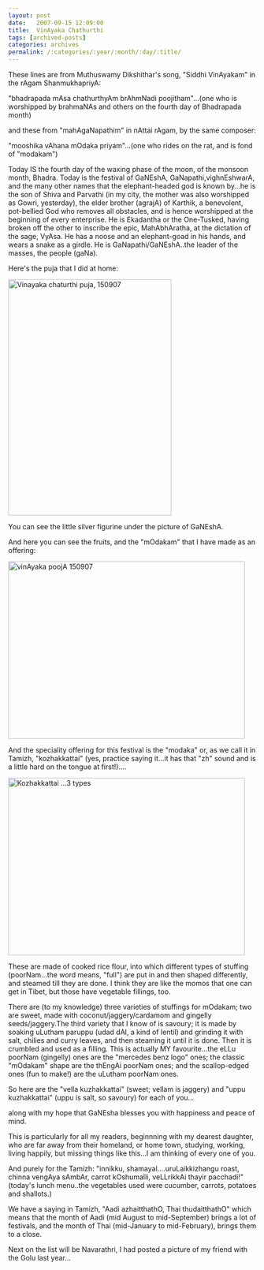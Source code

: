 ```yaml
---
layout: post
date:	2007-09-15 12:09:00
title:  VinAyaka Chathurthi
tags: [archived-posts]
categories: archives
permalink: /:categories/:year/:month/:day/:title/
---
```

These lines are from Muthuswamy Dikshithar's song, "Siddhi VinAyakam" in the rAgam ShanmukhapriyA:

"bhadrapada mAsa chathurthyAm 
brAhmNadi poojitham"...(one who is worshipped by brahmaNAs and others on the fourth day of Bhadrapada month)

and these from "mahAgaNapathim" in nAttai rAgam, by the same composer:

"mooshika vAhana mOdaka priyam"...(one who rides on the rat, and is fond of "modakam")

Today IS the fourth day of the waxing phase of the moon, of the monsoon month, Bhadra. Today is the festival of GaNEshA, GaNapathi,vighnEshwarA, and the many other names that the elephant-headed god is known by...he is the son of Shiva and Parvathi (in my city, the mother was also worshipped as Gowri, yesterday), the elder brother (agrajA) of Karthik, a benevolent, pot-bellied God who removes all obstacles, and is hence worshipped at the beginning of every enterprise. He is Ekadantha or the One-Tusked, having broken off the other to inscribe the epic, MahAbhAratha, at the dictation of the sage, VyAsa. He has a noose and an elephant-goad in his hands, and wears a snake as a girdle. He is GaNapathi/GaNEshA..the leader of the masses, the people (gaNa).


Here's the puja that I did at home:

<a href="http://www.flickr.com/photos/11363665@N07/1385241122/" title="Photo Sharing"><img src="http://farm2.static.flickr.com/1287/1385241122_0d38cbbd19_o.jpg" width="331" height="479" alt="Vinayaka chaturthi puja, 150907" /></a>


You can see the little silver figurine under the picture of GaNEshA.



And here you can see the fruits, and the "mOdakam" that I have made as an offering:

<a href="http://www.flickr.com/photos/11363665@N07/1385267062/" title="Photo Sharing"><img src="http://farm2.static.flickr.com/1012/1385267062_36a494590a_o.jpg" width="480" height="360" alt="vinAyaka poojA 150907" /></a>


And the speciality offering for this festival is the "modaka" or, as we call it in Tamizh, "kozhakkattai" (yes, practice saying it...it has that "zh" sound and is a little hard on the tongue at first!)....



<a href="http://www.flickr.com/photos/11363665@N07/1385651506/" title="Photo Sharing"><img src="http://farm2.static.flickr.com/1059/1385651506_35cc15cfee_o.jpg" width="480" height="360" alt="Kozhakkattai ...3 types" /></a>


These are made of cooked rice flour, into which different types of stuffing (poorNam...the word means, "full") are put in and then shaped differently, and steamed till they are done. I think they are like the momos that one can get in Tibet, but those have vegetable fillings, too.


There are (to my knowledge) three varieties of stuffings for mOdakam; two are sweet, made with coconut/jaggery/cardamom and gingelly seeds/jaggery.The third variety that I know of is savoury; it is made by soaking uLutham paruppu (udad dAl, a kind of lentil)  and grinding it with salt, chilies and curry leaves, and then steaming it until it is done. Then it is crumbled and used as a filling. This is actually MY favourite...the eLLu poorNam (gingelly) ones are the "mercedes benz logo" ones; the classic "mOdakam" shape are the thEngAi poorNam ones; and the scallop-edged ones (fun to make!) are the uLutham poorNam ones.

So here are the "vella kuzhakkattai" (sweet; vellam is jaggery) and "uppu kuzhakkattai" (uppu is salt, so savoury) for each of you...


along with my hope that GaNEsha blesses you with happiness and peace of mind.

This is particularly for all my readers, beginnning with my dearest daughter, who are far away from their homeland, or home town, studying, working, living happily, but missing things like this...I am thinking of every one of you.

And purely for the Tamizh: "innikku, shamayal....uruLaikkizhangu roast, chinna vengAya sAmbAr, carrot kOshumalli, veLLrikkAi thayir pacchadi!" (today's lunch menu..the vegetables used were cucumber, carrots, potatoes and shallots.)

We have a saying in Tamizh, "Aadi azhaitthathO, Thai thudaitthathO" which means that the month of Aadi (mid August to mid-September) brings a lot of festivals, and the month of Thai (mid-January to mid-February), brings them to a close.

Next on the list will be Navarathri, I had posted a picture of my friend with the Golu last year...
